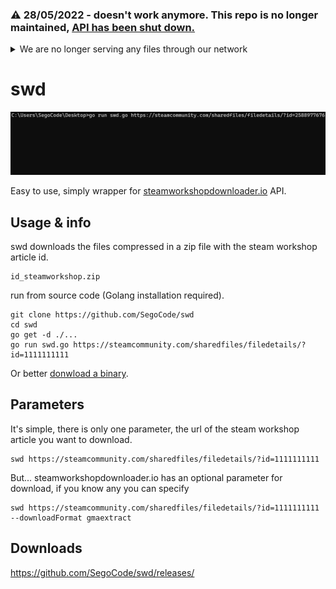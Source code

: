 ### ⚠️ 28/05/2022 - doesn't work anymore. **This repo is no longer maintained**, [API has been shut down.](https://www.reddit.com/r/swd_io/comments/uy55qg/we_are_no_longer_serving_any_files_through_our/)

<details>
  <summary>We are no longer serving any files through our network</summary> 
  <img  src="https://raw.githubusercontent.com/SegoCode/swd/main/media/We are no longer serving any files through our network. swd_io.png">
</details>


# swd 
<img  src="https://raw.githubusercontent.com/SegoCode/swd/main/media/demo1.1.gif">

Easy to use, simply wrapper for [steamworkshopdownloader.io](https://steamworkshopdownloader.io/) API.

## Usage & info

swd downloads the files compressed in a zip file with the steam workshop article id.

```shell
id_steamworkshop.zip
```

run from source code (Golang installation required).

```shell
git clone https://github.com/SegoCode/swd
cd swd
go get -d ./...
go run swd.go https://steamcommunity.com/sharedfiles/filedetails/?id=1111111111
```
Or better [donwload a binary](https://github.com/SegoCode/swd/releases).

## Parameters

It's simple, there is only one parameter, the url of the steam workshop article you want to download.
```shell
swd https://steamcommunity.com/sharedfiles/filedetails/?id=1111111111
```

But... steamworkshopdownloader.io has an optional parameter for download, if you know any you can specify 
```shell
swd https://steamcommunity.com/sharedfiles/filedetails/?id=1111111111 --downloadFormat gmaextract
```

## Downloads

https://github.com/SegoCode/swd/releases/
